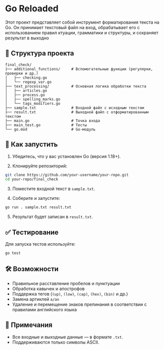 # Go Reloaded

Этот проект представляет собой инструмент форматирования текста на Go. Он принимает текстовый файл на вход, обрабатывает его с использованием правил ктуации, грамматики и структуры, и сохраняет результат в выходно
## 📁 Структура проекта

```
final_check/
├── additional_functions/     # Вспомогательные функции (регулярки, проверки и др.)
│   ├── checking.go
│   └── regexp_var.go
├── text_processing/          # Основная логика обработки текста
│   ├── articles.go
│   ├── process.go
│   ├── spelling_marks.go
│   └── tags_modifiers.go
├── sample.txt                # Входной файл с исходным текстом
├── result.txt                # Выходной файл с отформатированным текстом
├── main.go                   # Точка входа
├── main_test.go              # Тесты
└── go.mod                    # Go-модуль
```

## 🚀 Как запустить

1. Убедитесь, что у вас установлен Go (версия 1.18+).

2. Клонируйте репозиторий:
```bash
git clone https://github.com/your-username/your-repo.git
cd your-repo/final_check
```

3. Поместите входной текст в `sample.txt`.

4. Соберите и запустите:
```bash
go run . sample.txt result.txt
```

5. Результат будет записан в `result.txt`.

## ✅ Тестирование

Для запуска тестов используйте:
```bash
go test
```

## 🛠 Возможности

- Правильное расставление пробелов и пунктуации
- Обработка кавычек и апострофов
- Поддержка тегов (`(up)`, `(low)`, `(cap)`, `(hex)`, `(bin)` и др.)
- Замена артиклей `a/an`
- Удаление и перемещение знаков препинания в соответствии с правилами английского языка

## 📌 Примечания

- Все входные и выходные данные — в формате `.txt`.
- Поддерживаются только символы ASCII.
